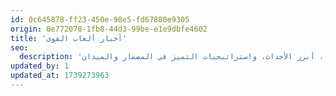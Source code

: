 ```yaml
---
id: 0c645878-ff23-450e-98e5-fd67880e9305
origin: 0e772078-1fb8-44d3-99be-e1e9dbfe4602
title: 'أخبار ألعاب القوى'
seo:
  description: 'ابقَ على اطلاع بآخر أخبار ألعاب القوى، نصائح التدريب، والتحديثات من أكاديمية مهد الرياضية. اكتشف نصائح الخبراء، أبرز الأحداث، واستراتيجيات التميز في المضمار والميدان.'
updated_by: 1
updated_at: 1739273963
---
```

